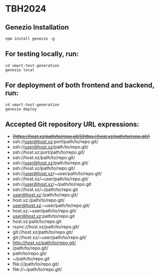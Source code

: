 # TBH2024

## Genezio Installation
```terminal 
npm install genezio -g
```

## For testing locally, run:
```terminal
cd smart-test-generation
genezio local
```

## For deployment of both frontend and backend, run:
 ```terminal
cd smart-test-generation
genezio deploy
```

## Accepted Git repository URL expressions:
* ~~[https://host.xz/path/to/repo.git/](<https://host.xz/path/to/repo.git/>)~~
* ssh://user@host.xz:port/path/to/repo.git/
* ssh://user@host.xz/path/to/repo.git/
* ssh://host.xz:port/path/to/repo.git/
* ssh://host.xz/path/to/repo.git/
* ssh://user@host.xz/path/to/repo.git/
* ssh://host.xz/path/to/repo.git/
* ssh://user@host.xz/~user/path/to/repo.git/
* ssh://host.xz/~user/path/to/repo.git/
* ssh://user@host.xz/~/path/to/repo.git
* ssh://host.xz/~/path/to/repo.git
* user@host.xz:/path/to/repo.git/
* host.xz:/path/to/repo.git/
* user@host.xz:~user/path/to/repo.git/
* host.xz:~user/path/to/repo.git/
* user@host.xz:path/to/repo.git
* host.xz:path/to/repo.git
* rsync://host.xz/path/to/repo.git/
* git://host.xz/path/to/repo.git/
* git://host.xz/~user/path/to/repo.git/
* http://host.xz/path/to/repo.git/
* /path/to/repo.git/
* path/to/repo.git/
* ~/path/to/repo.git
* file:///path/to/repo.git/
* file://~/path/to/repo.git/